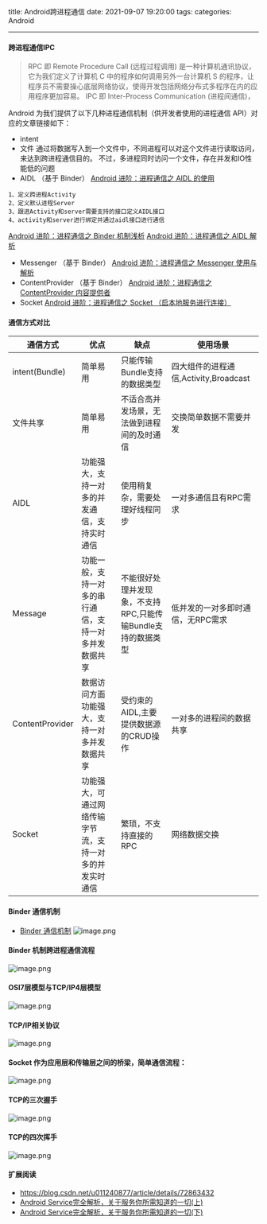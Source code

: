 title: Android跨进程通信
date: 2021-09-07  19:20:00
tags:
categories: Android

---



#### 跨进程通信IPC
> RPC 即 Remote Procedure Call (远程过程调用) 是一种计算机通讯协议，它为我们定义了计算机 C 中的程序如何调用另外一台计算机 S 的程序，让程序员不需要操心底层网络协议，使得开发包括网络分布式多程序在内的应用程序更加容易。
IPC 即 Inter-Process Communication (进程间通信)，

Android 为我们提供了以下几种进程通信机制（供开发者使用的进程通信 API）对应的文章链接如下：
- intent
- 文件
通过将数据写入到一个文件中，不同进程可以对这个文件进行读取访问，来达到跨进程通信目的。 不过，多进程同时访问一个文件，存在并发和IO性能低的问题
- AIDL （基于 Binder）
[Android 进阶：进程通信之 AIDL 的使用](https://blog.csdn.net/u011240877/article/details/72765136)
```
1、定义跨进程Activity
2、定义默认进程Server
3、跟进Activity和server需要支持的接口定义AIDL接口
4、activity和server进行绑定并通过aidl接口进行通信
```
[Android 进阶：进程通信之 Binder 机制浅析](https://blog.csdn.net/u011240877/article/details/72801425)
[Android 进阶：进程通信之 AIDL 解析](https://blog.csdn.net/u011240877/article/details/72825706)
- Messenger （基于 Binder）
[Android 进阶：进程通信之 Messenger 使用与解析](https://blog.csdn.net/u011240877/article/details/72836178)
- ContentProvider （基于 Binder）
[Android 进阶：进程通信之 ContentProvider 内容提供者](https://blog.csdn.net/u011240877/article/details/72848608)
- Socket
[Android 进阶：进程通信之 Socket （启本地服务进行连接）](https://blog.csdn.net/u011240877/article/details/72860483)

#### 通信方式对比
|通信方式|优点|缺点|使用场景|
|---------|---------|---------|---------|
|intent(Bundle)|简单易用|只能传输Bundle支持的数据类型|四大组件的进程通信,Activity,Broadcast|
|文件共享|简单易用|不适合高并发场景，无法做到进程间的及时通信| 交换简单数据不需要并发|
|AIDL|功能强大，支持一对多的并发通信，支持实时通信|使用稍复杂，需要处理好线程同步| 一对多通信且有RPC需求|
|Message|功能一般，支持一对多的串行通信，支持一对多并发数据共享|不能很好处理并发现象，不支持RPC,只能传输Bundle支持的数据类型| 低并发的一对多即时通信，无RPC需求|
|ContentProvider|数据访问方面功能强大，支持一对多并发数据共享|受约束的AIDL,主要提供数据源的CRUD操作| 一对多的进程间的数据共享|
|Socket|功能强大，可通过网络传输字节流，支持一对多的并发实时通信| 繁琐，不支持直接的RPC|网络数据交换|

#### Binder 通信机制
- [Binder 通信机制](https://blog.csdn.net/carson_ho/article/details/73560642)
![image.png](/images/bindertongxinjizhi.png)
#### Binder 机制跨进程通信流程
![image.png](/images/binderkuanjinchengtongxin.png)

#### OSI7层模型与TCP/IP4层模型
![image.png](/images/osi7cengxieyi.png)

#### TCP/IP相关协议
![image.png](/images/tcpipxieyi.png)

#### Socket 作为应用层和传输层之间的桥梁，简单通信流程：
![image.png](/images/socketzuoweiyingyongceng.png)

#### TCP的三次握手
![image.png](/images/tcpsanciwoshou.png)

#### TCP的四次挥手
![image.png](/images/tcpsicihuishou.png)

#### 扩展阅读
- https://blog.csdn.net/u011240877/article/details/72863432
- [Android Service完全解析，关于服务你所需知道的一切(上)](http://blog.csdn.net/guolin_blog/article/details/11952435)
- [Android Service完全解析，关于服务你所需知道的一切(下)](http://blog.csdn.net/guolin_blog/article/details/9797169)
